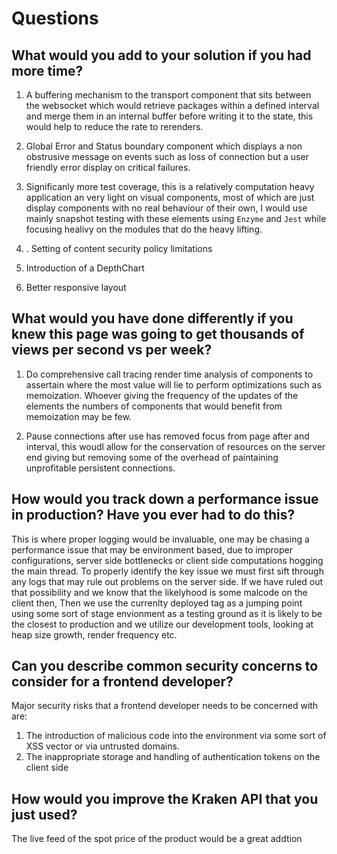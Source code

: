 # Questions

## What would you add to your solution if you had more time?

1. A buffering mechanism to the transport component that sits between the websocket which would retrieve packages within a defined interval and merge them in an internal buffer before writing it to the state, this would help to reduce the rate to rerenders.

2. Global Error and Status boundary component which displays a non obstrusive message on events such as loss of connection but a user friendly error display on critical failures.

3. Significanly more test coverage, this is a relatively computation heavy application an very light on visual components, most of which are just display components with no real behaviour of their own, I would use mainly snapshot testing with these elements using `Enzyme` and `Jest` while focusing healivy on the modules that do the heavy lifting.
4. . Setting of content security policy limitations
5. Introduction of a DepthChart
6. Better responsive layout

## What would you have done differently if you knew this page was going to get thousands of views per second vs per week?

1. Do comprehensive call tracing render time analysis of components to assertain where the most value will lie to perform optimizations such as memoization. Whoever giving the frequency of the updates of the elements the numbers of components that would benefit from memoization may be few.

2. Pause connections after use has removed focus from page after and interval, this woudl allow for the conservation of resources on the server end giving but removing some of the overhead of paintaining unprofitable persistent connections.

## How would you track down a performance issue in production? Have you ever had to do this?

This is where proper logging would be invaluable, one may be chasing a performance issue that may be environment based, due to improper configurations, server side bottlenecks or client side computations hogging the main thread. To properly identify the key issue we must first sift through any logs that may rule out problems on the server side. If we have ruled out that possibility and we know that the likelyhood is some malcode on the client then, Then we use the currenlty deployed tag as a jumping point using some sort of stage envionment as a testing ground as it is likely to be the closest to production and we utilize our development tools, looking at heap size growth, render frequency etc.

## Can you describe common security concerns to consider for a frontend developer?

Major security risks that a frontend developer needs to be concerned with are:

1.  The introduction of malicious code into the environment via some sort of XSS vector or via untrusted domains.
2.  The inappropriate storage and handling of authentication tokens on the client side

## How would you improve the Kraken API that you just used?

The live feed of the spot price of the product would be a great addtion
